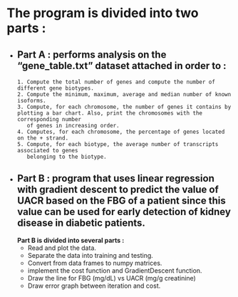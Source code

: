 # The program is divided into two parts :
* ## Part A : performs analysis on the “gene_table.txt” dataset attached in order to :
      1. Compute the total number of genes and compute the number of different gene biotypes.
      2. Compute the minimum, maximum, average and median number of known isoforms.
      3. Compute, for each chromosome, the number of genes it contains by plotting a bar chart. Also, print the chromosomes with the corresponding number 
         of genes in increasing order.
      4. Computes, for each chromosome, the percentage of genes located on the + strand.
      5. Compute, for each biotype, the average number of transcripts associated to genes
         belonging to the biotype.

* ## Part B : program that uses linear regression with gradient descent to predict the value of UACR based on the FBG of a patient since this value can be used for early detection of kidney disease in diabetic patients.
   **Part B is divided into several parts :**
    *  Read and plot the data.
    *  Separate the data into training and testing. 
    *  Convert from data frames to numpy matrices.
    *  implement the cost function and GradientDescent function. 
    *  Draw the line for FBG (mg/dL) vs UACR (mg/g creatinine)
    *  Draw error graph between iteration and cost.  
